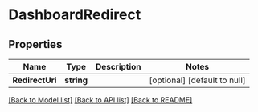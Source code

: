 # DashboardRedirect

## Properties
Name | Type | Description | Notes
------------ | ------------- | ------------- | -------------
**RedirectUri** | **string** |  | [optional] [default to null]

[[Back to Model list]](../README.md#documentation-for-models) [[Back to API list]](../README.md#documentation-for-api-endpoints) [[Back to README]](../README.md)


